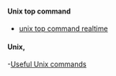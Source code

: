 
#### Unix top command
- [unix top command realtime](http://scoutapp.github.io/scout_realtime/)

#### Unix,
-[Useful Unix commands](https://news.ycombinator.com/item?id=6360320)
